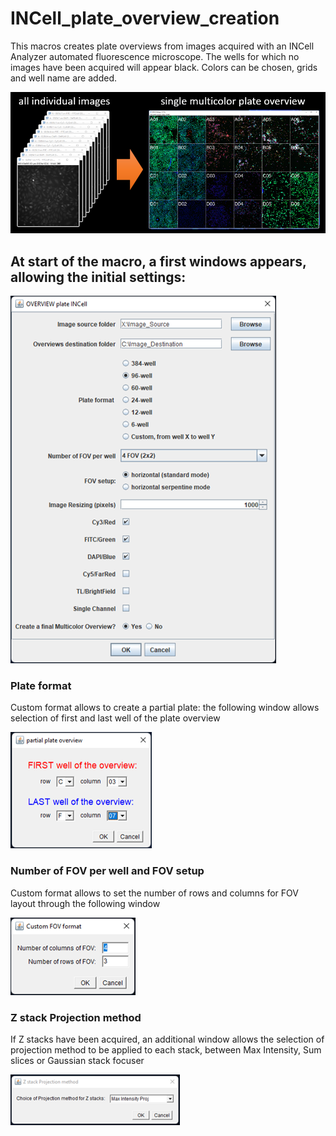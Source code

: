 # INCell_plate_overview_creation
This macros creates plate overviews from images acquired with an INCell Analyzer automated fluorescence microscope. The wells for which no images have been acquired will appear black. Colors can be chosen, grids and well name are added.

![Image](https://github.com/FabienKuttler/INCell_plate_overview_creation/blob/main/Images/goal_of_macro.png)


## At start of the macro, a first windows appears, allowing the initial settings:
![Image](https://github.com/FabienKuttler/INCell_plate_overview_creation/blob/main/Images/OVERVIEW_plate_INCell.png)

### Plate format
Custom format allows to create a partial plate: the following window allows selection of first and last well of the plate overview

![Image](https://github.com/FabienKuttler/INCell_plate_overview_creation/blob/main/Images/partial_plate_overview.png)
### Number of FOV per well and FOV setup
Custom format allows to set the number of rows and columns for FOV layout through the following window

![Image](https://github.com/FabienKuttler/INCell_plate_overview_creation/blob/main/Images/Custom_FOV_format.png) 
### Z stack Projection method
If Z stacks have been acquired, an additional window allows the selection of projection method to be applied to each stack, between Max Intensity, Sum slices or Gaussian stack focuser

![Image](https://github.com/FabienKuttler/INCell_plate_overview_creation/blob/main/Images/Z_proj_method.png)
